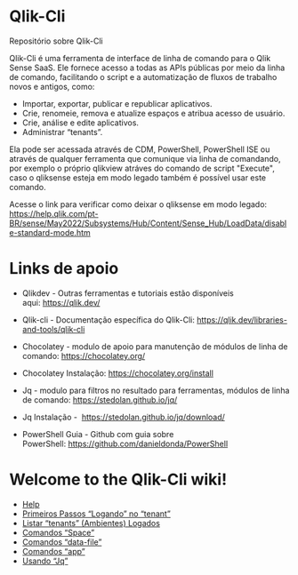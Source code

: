 # Qlik-Cli
Repositório sobre Qlik-Cli

Qlik-Cli é uma ferramenta de interface de linha de comando para o Qlik Sense SaaS. Ele fornece acesso a todas as APIs públicas por meio da linha de comando, facilitando o script e a automatização de fluxos de trabalho novos e antigos, como:

- Importar, exportar, publicar e republicar aplicativos.
- Crie, renomeie, remova e atualize espaços e atribua acesso de usuário.
- Crie, análise e edite aplicativos.
- Administrar “tenants”.

Ela pode ser acessada através de CDM, PowerShell, PowerShell ISE ou através de qualquer ferramenta que comunique via linha de comandando, por exemplo o próprio qlikview atráves do comando de script "Execute", caso o qliksense esteja em modo legado também é possível usar este comando.

Acesse o link para verificar como deixar o qliksense em modo legado: https://help.qlik.com/pt-BR/sense/May2022/Subsystems/Hub/Content/Sense_Hub/LoadData/disable-standard-mode.htm

# Links de apoio

- Qlikdev - Outras ferramentas e tutoriais estão disponíveis aqui: https://qlik.dev/

- Qlik-cli - Documentação específica do Qlik-Cli: https://qlik.dev/libraries-and-tools/qlik-cli

- Chocolatey - modulo de apoio para manutenção de módulos de linha de comando: https://chocolatey.org/

- Chocolatey Instalação: https://chocolatey.org/install

- Jq - modulo para filtros no resultado para ferramentas, módulos de linha de comando: https://stedolan.github.io/jq/

- Jq Instalação -  https://stedolan.github.io/jq/download/

- PowerShell Guia - Github com guia sobre PowerShell: https://github.com/danieldonda/PowerShell



# Welcome to the Qlik-Cli wiki!

* [Help](https://github.com/digaosss70/Qlik-Cli/wiki/01---Help)
* [Primeiros Passos “Logando” no “tenant”](https://github.com/digaosss70/Qlik-Cli/wiki/02---Primeiros-Passos-%E2%80%9CLogando%E2%80%9D-no-%E2%80%9Ctenant%E2%80%9D-(Ambiente))
* [Listar “tenants” (Ambientes) Logados](https://github.com/digaosss70/Qlik-Cli/wiki/03-Listar-%E2%80%9Ctenants%E2%80%9D-(Ambientes)-Logados)
* [Comandos “Space”](https://github.com/digaosss70/Qlik-Cli/wiki/04-Comandos-%E2%80%9CSpace%E2%80%9D)
* [Comandos “data-file”](https://github.com/digaosss70/Qlik-Cli/wiki/05-Comandos-%E2%80%9Cdata-file%E2%80%9D)
* [Comandos “app”](https://github.com/digaosss70/Qlik-Cli/wiki/06-Comandos-%E2%80%9Capp%E2%80%9D)
* [Usando “Jq”](https://github.com/digaosss70/Qlik-Cli/wiki/07-Usando-%E2%80%9CJq%E2%80%9D)
